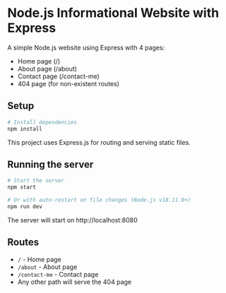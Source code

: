 # Node.js Informational Website with Express

A simple Node.js website using Express with 4 pages:
- Home page (/)
- About page (/about)
- Contact page (/contact-me)
- 404 page (for non-existent routes)

## Setup

```bash
# Install dependencies
npm install
```

This project uses Express.js for routing and serving static files.

## Running the server

```bash
# Start the server
npm start

# Or with auto-restart on file changes (Node.js v18.11.0+)
npm run dev
```

The server will start on http://localhost:8080

## Routes

- `/` - Home page
- `/about` - About page
- `/contact-me` - Contact page
- Any other path will serve the 404 page